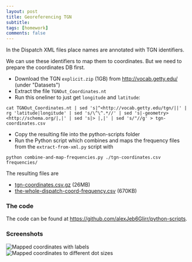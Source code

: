```yaml
---
layout: post
title: Georeferencing TGN
subtitle:
tags: [homework]
comments: false
---
```


In the Dispatch XML files place names are annotated with TGN identifiers.

We can use these identifiers to map them to coordinates.
But we need to prepare the coordinates DB first.

- Download the TGN `explicit.zip` (1GB) from <http://vocab.getty.edu/> (under "Datasets")
- Extract the file `TGNOut_Coordinates.nt`
- Run this oneliner to just get `longitude` and `latitude`:

```shell
cat TGNOut_Coordinates.nt | sed 's|^<http://vocab.getty.edu/tgn/||' | rg 'latitude|longitude' | sed 's/\^\^.*//' | sed 's|-geometry> <http://schema.org/|,|' | sed 's|> |,|' | sed 's/"//g' > tgn-coordinates.csv
```

- Copy the resulting file into the python-scripts folder
- Run the Python script which combines and maps the frequency files from the `extract-from-xml.py` script with

```shell
python combine-and-map-frequencies.py ./tgn-coordinates.csv  frequencies/
```

The resulting files are

- [tgn-coordinates.csv.gz](../../assets/tgn-coordinates.csv.gz) (26MB)
- [the-whole-dispatch-coord-frequency.csv](../../the-whole-dispatch-coord-frequency.csv) (670KB)

### The code

The code can be found at <https://github.com/alexJeb6Glirr/python-scripts>.

### Screenshots

![Mapped coordinates with labels](../../assets/mapped-with-labels.png)
![Mapped coordinates to different dot sizes](../../assets/mapped-to-dot-sizes.png)
